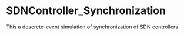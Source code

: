# SDNController_Synchronization
This a descrete-event simulation of synchronization of SDN controllers
